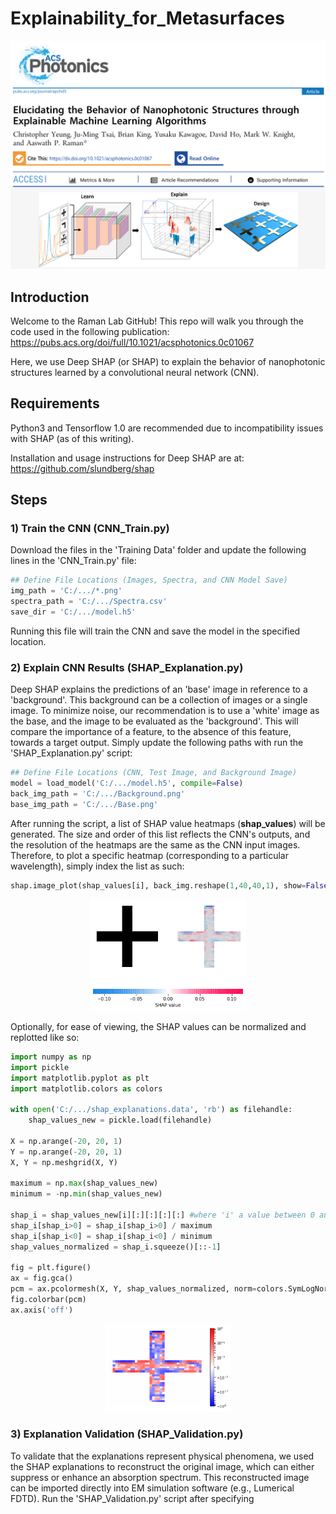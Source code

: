 # Explainability_for_Metasurfaces
<p align="center">
  <img src="https://github.com/Raman-Lab-UCLA/Explainability_for_Metasurfaces/blob/master/artwork/explainability_publication.PNG" width="800" />
</p>

## Introduction
Welcome to the Raman Lab GitHub! This repo will walk you through the code used in the following publication: https://pubs.acs.org/doi/full/10.1021/acsphotonics.0c01067 

Here, we use Deep SHAP (or SHAP) to explain the behavior of nanophotonic structures learned by a convolutional neural network (CNN). 

## Requirements
Python3 and Tensorflow 1.0 are recommended due to incompatibility issues with SHAP (as of this writing). 

Installation and usage instructions for Deep SHAP are at: https://github.com/slundberg/shap

## Steps
### 1) Train the CNN (CNN_Train.py)
Download the files in the 'Training Data' folder and update the following lines in the 'CNN_Train.py' file:
```python
## Define File Locations (Images, Spectra, and CNN Model Save)
img_path = 'C:/.../*.png'
spectra_path = 'C:/.../Spectra.csv'
save_dir = 'C:/.../model.h5'
```
Running this file will train the CNN and save the model in the specified location. 

### 2) Explain CNN Results (SHAP_Explanation.py)
Deep SHAP explains the predictions of an 'base' image in reference to a 'background'. This background can be a collection of images or a single image. To minimize noise, our recommendation is to use a 'white' image as the base, and the image to be evaluated as the 'background'. This will compare the importance of a feature, to the absence of this feature, towards a target output. Simply update the following paths with run the 'SHAP_Explanation.py' script:
```python
## Define File Locations (CNN, Test Image, and Background Image)
model = load_model('C:/.../model.h5', compile=False)
back_img_path = 'C:/.../Background.png'
base_img_path = 'C:/.../Base.png'
```
After running the script, a list of SHAP value heatmaps (<b>shap_values</b>) will be generated. The size and order of this list reflects the CNN's outputs, and the resolution of the heatmaps are the same as the CNN input images. Therefore, to plot a specific heatmap (corresponding to a particular wavelength), simply index the list as such:
```python
shap.image_plot(shap_values[i], back_img.reshape(1,40,40,1), show=False) #where 'i' a value between 0 and the total list size
```
<p align="center">
  <img src="https://github.com/Raman-Lab-UCLA/Explainability_for_Metasurfaces/blob/master/artwork/shap_values_index.png" width="250" />
</p>

Optionally, for ease of viewing, the SHAP values can be normalized and replotted like so: 
```python
import numpy as np
import pickle
import matplotlib.pyplot as plt
import matplotlib.colors as colors

with open('C:/.../shap_explanations.data', 'rb') as filehandle:
    shap_values_new = pickle.load(filehandle)
    
X = np.arange(-20, 20, 1)
Y = np.arange(-20, 20, 1)
X, Y = np.meshgrid(X, Y)

maximum = np.max(shap_values_new)
minimum = -np.min(shap_values_new)

shap_i = shap_values_new[i][:][:][:][:] #where 'i' a value between 0 and the total list size
shap_i[shap_i>0] = shap_i[shap_i>0] / maximum
shap_i[shap_i<0] = shap_i[shap_i<0] / minimum
shap_values_normalized = shap_i.squeeze()[::-1]

fig = plt.figure()
ax = fig.gca()
pcm = ax.pcolormesh(X, Y, shap_values_normalized, norm=colors.SymLogNorm(linthresh=0.01, linscale=1),cmap='bwr', vmin=-1, vmax = 1)
fig.colorbar(pcm)
ax.axis('off')
```
<p align="center">
  <img src="https://github.com/Raman-Lab-UCLA/Explainability_for_Metasurfaces/blob/master/artwork/shap_values_replot.png" width="200" />
</p>

### 3) Explanation Validation (SHAP_Validation.py)
To validate that the explanations represent physical phenomena, we used the SHAP explanations to reconstruct the original image, which can either suppress or enhance an absorption spectrum. This reconstructed image can be imported directly into EM simulation software (e.g., Lumerical FDTD). Run the 'SHAP_Validation.py' script after specifying 
